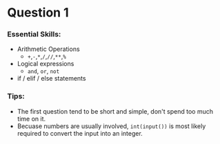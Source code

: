 # Question 1

### Essential Skills:

- Arithmetic Operations
  - `+`,`-`,`*`,`/`,`//`,`**`,`%`
- Logical expressions
  - `and`, `or`, `not`
- if / elif / else statements

### Tips:

- The first question tend to be short and simple, don't spend too much time on it.
- Becuase numbers are usually involved, `int(input())` is most likely required to convert the input into an integer.

